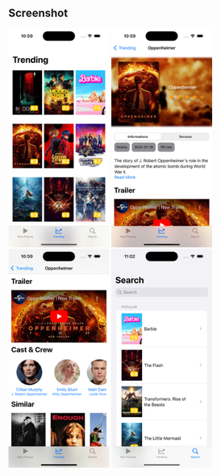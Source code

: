 
## Screenshot
<p>
    <img src="images/screenshot_1.png" width="200"/>
    <img src="images/screenshot_2.png" width="200"/>
    <img src="images/screenshot_3.png" width="200"/>
    <img src="images/screenshot_4.png" width="200"/>
</p>